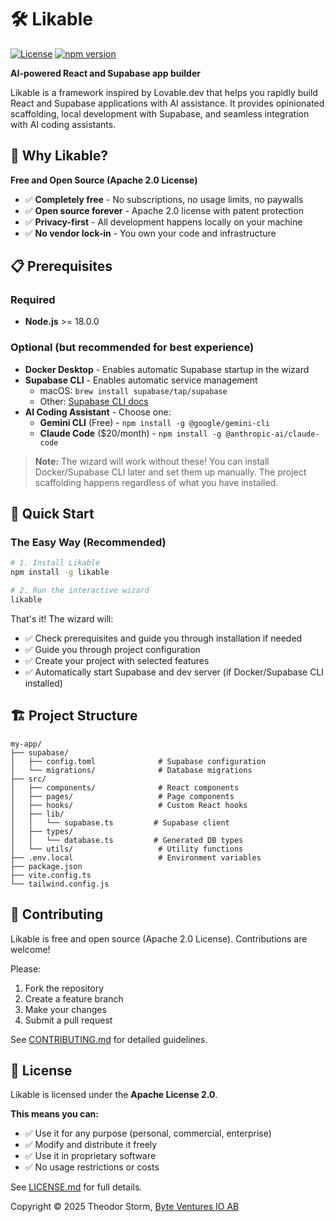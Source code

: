 # 🛠️ Likable

[![License](https://img.shields.io/badge/License-Apache%202.0-blue.svg)](https://opensource.org/licenses/Apache-2.0)
[![npm version](https://badge.fury.io/js/@byteventures%2Flikable.svg)](https://www.npmjs.com/package/@byteventures/likable)

**AI-powered React and Supabase app builder**

Likable is a framework inspired by Lovable.dev that helps you rapidly build React and Supabase applications with AI assistance. It provides opinionated scaffolding, local development with Supabase, and seamless integration with AI coding assistants.

## 🎯 Why Likable?

**Free and Open Source (Apache 2.0 License)**
- ✅ **Completely free** - No subscriptions, no usage limits, no paywalls
- ✅ **Open source forever** - Apache 2.0 license with patent protection
- ✅ **Privacy-first** - All development happens locally on your machine
- ✅ **No vendor lock-in** - You own your code and infrastructure

## 📋 Prerequisites

### Required
- **Node.js** >= 18.0.0

### Optional (but recommended for best experience)
- **Docker Desktop** - Enables automatic Supabase startup in the wizard
- **Supabase CLI** - Enables automatic service management
  - macOS: `brew install supabase/tap/supabase`
  - Other: [Supabase CLI docs](https://supabase.com/docs/guides/cli)
- **AI Coding Assistant** - Choose one:
  - **Gemini CLI** (Free) - `npm install -g @google/gemini-cli`
  - **Claude Code** ($20/month) - `npm install -g @anthropic-ai/claude-code`

> **Note:** The wizard will work without these! You can install Docker/Supabase CLI later and set them up manually. The project scaffolding happens regardless of what you have installed.

## 🚀 Quick Start

### The Easy Way (Recommended)

```bash
# 1. Install Likable
npm install -g likable

# 2. Run the interactive wizard
likable
```

That's it! The wizard will:
- ✅ Check prerequisites and guide you through installation if needed
- ✅ Guide you through project configuration
- ✅ Create your project with selected features
- ✅ Automatically start Supabase and dev server (if Docker/Supabase CLI installed)

## 🏗️ Project Structure

```
my-app/
├── supabase/
│   ├── config.toml              # Supabase configuration
│   └── migrations/              # Database migrations
├── src/
│   ├── components/              # React components
│   ├── pages/                   # Page components
│   ├── hooks/                   # Custom React hooks
│   ├── lib/
│   │   └── supabase.ts         # Supabase client
│   ├── types/
│   │   └── database.ts         # Generated DB types
│   └── utils/                   # Utility functions
├── .env.local                   # Environment variables
├── package.json
├── vite.config.ts
└── tailwind.config.js
```

## 🤝 Contributing

Likable is free and open source (Apache 2.0 License). Contributions are welcome!

Please:
1. Fork the repository
2. Create a feature branch
3. Make your changes
4. Submit a pull request

See [CONTRIBUTING.md](CONTRIBUTING.md) for detailed guidelines.

## 📝 License

Likable is licensed under the **Apache License 2.0**.

**This means you can:**
- ✅ Use it for any purpose (personal, commercial, enterprise)
- ✅ Modify and distribute it freely
- ✅ Use it in proprietary software
- ✅ No usage restrictions or costs

See [LICENSE.md](LICENSE.md) for full details.

Copyright © 2025 Theodor Storm, [Byte Ventures IO AB](https://byteventures.se)
